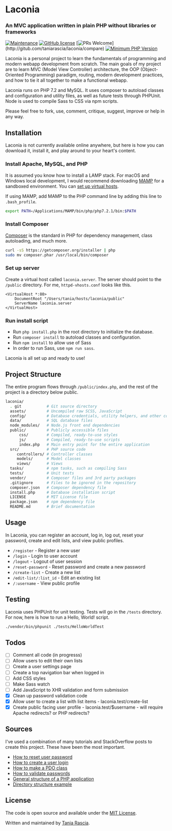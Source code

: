 # Laconia

### An MVC application written in plain PHP without libraries or frameworks

 [![Maintenance](https://img.shields.io/badge/Maintained%3F-yes-green.svg)](https://GitHub.com/Naereen/StrapDown.js/graphs/commit-activity) [![GitHub license](https://img.shields.io/github/license/Naereen/StrapDown.js.svg)](https://GitHub.com/Naereen/StrapDown.js/releases/) [![PRs Welcome](https://img.shields.io/badge/PRs-welcome-brightgreen.svg?)](http://gitub.com/taniarascia/laconia/compare) [![Minimum PHP Version](https://img.shields.io/badge/php-%3E%3D%207.1-8892BF.svg?style=flat-square)](https://php.net/)

Laconia is a personal project to learn the fundamentals of programming and modern webapp development from scratch. The main goals of my project are to learn MVC (Model View Controller) architecture, the OOP (Object-Oriented Programming) paradigm, routing, modern development practices, and how to tie it all together to make a functional webapp. 

Laconia runs on PHP 7.2 and MySQL. It uses composer to autoload classes and  configuration and utility files, as well as future tests through PHPUnit. Node is used to compile Sass to CSS via npm scripts.

Please feel free to fork, use, comment, critique, suggest, improve or help in any way.

## Installation

Laconia is not currently available online anywhere, but here is how you can download it, install it, and play around to your heart's content.

### Install Apache, MySQL, and PHP

It is assumed you know how to install a LAMP stack. For macOS and Windows local development, I would recommend downloading [MAMP](https://www.mamp.info/en/) for a sandboxed environment. You can [set up virtual hosts](https://www.taniarascia.com/setting-up-virtual-hosts/).

If using MAMP, add MAMP to the PHP command line by adding this line to `.bash_profile`.

```bash
export PATH=/Applications/MAMP/bin/php/php7.2.1/bin:$PATH
```

### Install Composer

[Composer](https://getcomposer.org/) is the standard in PHP for dependency management, class autoloading, and much more.

```bash
curl -sS https://getcomposer.org/installer | php
sudo mv composer.phar /usr/local/bin/composer
```

### Set up server

Create a virtual host called `laconia.server`. The server should point to the `/public` directory. For me, `httpd-vhosts.conf` looks like this.

```apacheconf
<VirtualHost *:80>
    DocumentRoot "/Users/tania/hosts/laconia/public"
    ServerName laconia.server
</VirtualHost>
```

### Run install script

- Run `php install.php` in the root directory to initialize the database.
- Run `composer install` to autoload classes and configuration.
- Run `npm install` to allow use of Sass
- In order to run Sass, use `npm run sass`.

Laconia is all set up and ready to use!

## Project Structure

The entire program flows through `/public/index.php`, and the rest of the project is a directory below public.

```bash
laconia/        
  . git           # Git source directory
  assets/         # Uncompiled raw SCSS, JavaScript
  config/         # Database credentials, utility helpers, and other configuration
  data/           # SQL database files
  node_modules/   # Node.js front end dependencies
  public/         # Publicly accessible files
      css/        # Compiled, ready-to-use styles
      js/         # Compiled, ready-to-use scripts
      index.php   # Main entry point for the entire application
  src/            # PHP source code
     controllers/ # Controller classes
     models/      # Model classes
     views/       # Views
  tasks/          # npm tasks, such as compiling Sass
  tests/          # Unit tests
  vendor/         # Composer files and 3rd party packages
  .gitignore      # Files to be ignored in the repository
  composer.json   # Composer dependency file
  install.php     # Database installation script
  LICENSE         # MIT License file
  package.json    # npm dependency file
  README.md       # Brief documentation
```

## Usage

In Laconia, you can register an account, log in, log out, reset your password, create and edit lists, and view public profiles.

- `/register` - Register a new user
- `/login` - Login to user account
- `/logout` - Logout of user session
- `/reset-password` - Reset password and create a new password
- `/create-list` - Create a new list
- `/edit-list/:list_id` - Edit an existing list
- `/:username` - View public profile

## Testing

Laconia uses PHPUnit for unit testing. Tests will go in the `/tests` directory. For now, here is how to run a Hello, World! script.

```bash
./vendor/bin/phpunit ./tests/HelloWorldTest
```

## Todos

- [ ] Comment all code (in progresss)
- [ ] Allow users to edit their own lists
- [ ] Create a user settings page
- [ ] Create a top navigation bar when logged in
- [ ] Add CSS styles
- [ ] Make Sass watch
- [ ] Add JavaScript to XHR validation and form submission
- [x] Clean up password validation code
- [x] Allow user to create a list with list items - laconia.test/create-list
- [x] Create public facing user profile - laconia.test/$username - will require Apache redirects? or PHP redirects?

## Sources

I've used a combination of many tutorials and StackOverflow posts to create this project. These have been the most important.

- [How to reset user password](http://thisinterestsme.com/php-reset-password-form/) 
- [How to create a user login](http://thisinterestsme.com/php-user-registration-form/)
- [How to make a PDO class](https://www.culttt.com/2012/10/01/roll-your-own-pdo-php-class/)
- [How to validate passwords](https://stackoverflow.com/questions/22544250/php-password-validation/22544286)
- [General structure of a PHP application](https://ilovephp.jondh.me.uk/en/tutorial/make-your-own-blog)
- [Directory structure example](https://php.earth/docs/faq/misc/structure)

## License

The code is open source and available under the [MIT License](LICENSE).

Written and maintained by [Tania Rascia](https://www.taniarascia.com).